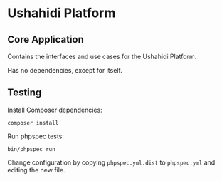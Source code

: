 # Ushahidi Platform

## Core Application

Contains the interfaces and use cases for the Ushahidi Platform.

Has no dependencies, except for itself.

## Testing

Install Composer dependencies:

    composer install

Run phpspec tests:

    bin/phpspec run

Change configuration by copying `phpspec.yml.dist` to `phpspec.yml` and editing the new file.
